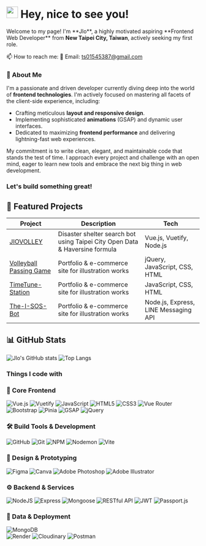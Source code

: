 <h1><img src="https://emojis.slackmojis.com/emojis/images/1531849430/4246/blob-sunglasses.gif?1531849430" width="30"/> Hey, nice to see you! </h1>

<p>Welcome to my page! I'm **Jlo**, a highly motivated aspiring **Frontend Web Developer** from <b>New Taipei City, Taiwan</b>, actively seeking my first role.</p>

📫 How to reach me: 📧 Email: ts01545387@gmail.com 

### 🚀 About Me
I'm a passionate and driven developer currently diving deep into the world of **frontend technologies**. I'm actively focused on mastering all facets of the client-side experience, including:

- Crafting meticulous **layout and responsive design**.
- Implementing sophisticated **animations** (GSAP) and dynamic user interfaces.
- Dedicated to maximizing **frontend performance** and delivering lightning-fast web experiences.

My commitment is to write clean, elegant, and maintainable code that stands the test of time. I approach every project and challenge with an open mind, eager to learn new tools and embrace the next big thing in web development.

### **Let's build something great!**

## 🌟 Featured Projects
| Project | Description | Tech |
|---------|-------------|------|
| [JIOVOLLEY](https://jlo-1992.github.io/jiovolley/) | Disaster shelter search bot using Taipei City Open Data & Haversine formula | Vue.js, Vuetify, Node.js |
| [Volleyball Passing Game](https://jlo-1992.github.io/passing-game/) | Portfolio & e-commerce site for illustration works | jQuery, JavaScript, CSS, HTML |
| [TimeTune-Station](https://jlo-1992.github.io/-TimeTune-Station/) | Portfolio & e-commerce site for illustration works | JavaScript, CSS, HTML |
| [The-I-SOS-Bot](https://github.com/jlo-1992/The-I-SOS-Bot) | Portfolio & e-commerce site for illustration works | Node.js, Express, LINE Messaging API |

## 📊 GitHub Stats
![Jlo's GitHub stats](https://github-readme-stats.vercel.app/api?username=jlo-1992&show_icons=true&theme=tokyonight)
![Top Langs](https://github-readme-stats.vercel.app/api/top-langs/?username=jlo-1992&layout=compact&theme=tokyonight)

### Things I code with
### 🎨 Core Frontend
![Vue.js](https://img.shields.io/badge/vue.js-%2335495e.svg?style=for-the-badge&logo=vuedotjs&logoColor=%234FC08D)
![Vuetify](https://img.shields.io/badge/Vuetify-1867C0?style=for-the-badge&logo=vuetify&logoColor=white)
![JavaScript](https://img.shields.io/badge/javascript-%23323330.svg?style=for-the-badge&logo=javascript&logoColor=%23F7DF1E)
![HTML5](https://img.shields.io/badge/html5-%23E34F26.svg?style=for-the-badge&logo=html5&logoColor=white)
![CSS3](https://img.shields.io/badge/css3-%231572B6.svg?style=for-the-badge&logo=css3&logoColor=white) 
![Vue Router](https://img.shields.io/badge/Vue_Router-4FC08D?style=for-the-badge&logo=vue.js&logoColor=white)
![Bootstrap](https://img.shields.io/badge/Bootstrap-563D7C?style=for-the-badge&logo=bootstrap&logoColor=white)
![Pinia](https://img.shields.io/badge/Pinia-FFD700?style=for-the-badge)
![GSAP](https://img.shields.io/badge/GSAP-88CE02?style=for-the-badge&logo=greensock&logoColor=white)
![jQuery](https://img.shields.io/badge/jQuery-0769AD?style=for-the-badge&logo=jquery&logoColor=white)

### 🛠 Build Tools & Development
![GitHub](https://img.shields.io/badge/github-%23121011.svg?style=for-the-badge&logo=github&logoColor=white)
![Git](https://img.shields.io/badge/git-%23F05033.svg?style=for-the-badge&logo=git&logoColor=white)
![NPM](https://img.shields.io/badge/NPM-%23CB3837.svg?style=for-the-badge&logo=npm&logoColor=white)
![Nodemon](https://img.shields.io/badge/NODEMON-%23323330.svg?style=for-the-badge&logo=nodemon&logoColor=%BBDEAD)
![Vite](https://img.shields.io/badge/vite-%23646CFF.svg?style=for-the-badge&logo=vite&logoColor=white)

### 🎨 Design & Prototyping
![Figma](https://img.shields.io/badge/figma-%23F24E1E.svg?style=for-the-badge&logo=figma&logoColor=white)
![Canva](https://img.shields.io/badge/Canva-%2300C4CC.svg?style=for-the-badge&logo=Canva&logoColor=white)
![Adobe Photoshop](https://img.shields.io/badge/adobe%20photoshop-%2331A8FF.svg?style=for-the-badge&logo=adobe%20photoshop&logoColor=white)
![Adobe Illustrator](https://img.shields.io/badge/adobe%20illustrator-%23FF9A00.svg?style=for-the-badge&logo=adobe%20illustrator&logoColor=white)

### ⚙️ Backend & Services
![NodeJS](https://img.shields.io/badge/Node.js-43853D?style=for-the-badge&logo=node.js&logoColor=white)
![Express](https://img.shields.io/badge/Express.js-404D59?style=for-the-badge)
![Mongoose](https://img.shields.io/badge/Mongoose-880000?style=for-the-badge&logo=mongoose&logoColor=white)
![RESTful API](https://img.shields.io/badge/RESTful%20API-02569B?style=for-the-badge)
![JWT](https://img.shields.io/badge/JWT-000000?style=for-the-badge&logo=jsonwebtokens)
![Passport.js](https://img.shields.io/badge/Passport.js-34E27A?style=for-the-badge)

### 💾 Data & Deployment
![MongoDB](https://img.shields.io/badge/MongoDB-%234ea94b.svg?style=for-the-badge&logo=mongodb&logoColor=white)    
![Render](https://img.shields.io/badge/Render-46E3B7?style=for-the-badge&logo=render&logoColor=white)
![Cloudinary](https://img.shields.io/badge/Cloudinary-3448C5?style=for-the-badge&logo=cloudinary&logoColor=white)
![Postman](https://img.shields.io/badge/Postman-FF6C37?style=for-the-badge&logo=postman&logoColor=white)


<!--
**jlo-1992/jlo-1992** is a ✨ _special_ ✨ repository because its `README.md` (this file) appears on your GitHub profile.

Here are some ideas to get you started:

- 🔭 I’m currently working on ...
- 🌱 I’m currently learning ...
- 👯 I’m looking to collaborate on ...
- 🤔 I’m looking for help with ...
- 💬 Ask me about ...
- 📫 How to reach me: ...
- 😄 Pronouns: ...
- ⚡ Fun fact: ...
-->
